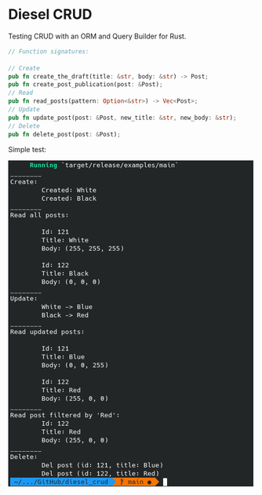 # Diesel CRUD
Testing CRUD with an ORM and Query Builder for Rust.

```rust
// Function signatures:

// Create
pub fn create_the_draft(title: &str, body: &str) -> Post;
pub fn create_post_publication(post: &Post);
// Read
pub fn read_posts(pattern: Option<&str>) -> Vec<Post>;
// Update
pub fn update_post(post: &Post, new_title: &str, new_body: &str);
// Delete
pub fn delete_post(post: &Post);

```
Simple test:

![Image](data/screenshot_01.png "screenshot")

